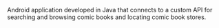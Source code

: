 Android application developed in Java that connects to a custom API for searching and browsing comic books and locating comic book stores.
